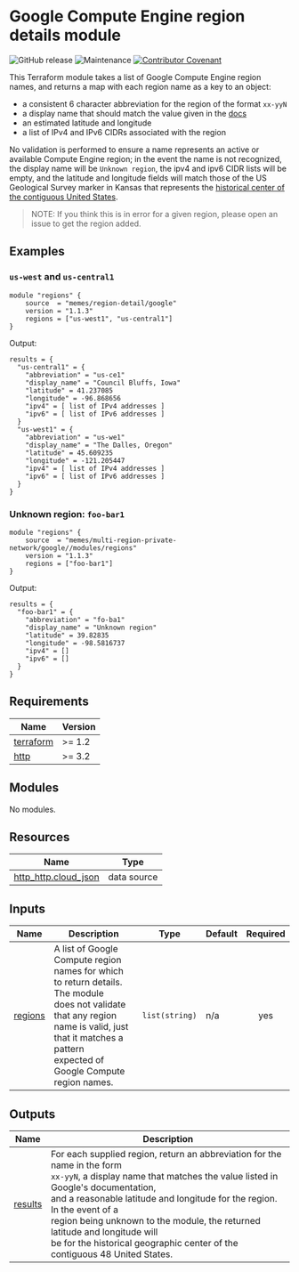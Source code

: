 # Google Compute Engine region details module

![GitHub release](https://img.shields.io/github/v/release/memes/terraform-google-region-detail?sort=semver)
![Maintenance](https://img.shields.io/maintenance/yes/2023)
[![Contributor Covenant](https://img.shields.io/badge/Contributor%20Covenant-2.1-4baaaa.svg)](CODE_OF_CONDUCT.md)

This Terraform module takes a list of Google Compute Engine region names, and
returns a map with each region name as a key to an object:

* a consistent 6 character abbreviation for the region of the format `xx-yyN`
* a display name that should match the value given in the [docs](https://cloud.google.com/compute/docs/regions-zones#available)
* an estimated latitude and longitude
* a list of IPv4 and IPv6 CIDRs associated with the region

No validation is performed to ensure a name represents an active or available Compute
Engine region; in the event the name is not recognized, the display name will be
`Unknown region`, the ipv4 and ipv6 CIDR lists will be empty, and the latitude
and longitude fields will match those of the US Geological Survey marker in Kansas
that represents the [historical center of the contiguous United States].

> NOTE: If you think this is in error for a given region, please open an issue
to get the region added.

## Examples

### `us-west` and `us-central1`

```hcl
module "regions" {
    source  = "memes/region-detail/google"
    version = "1.1.3"
    regions = ["us-west1", "us-central1"]
}
```

Output:

```hcl
results = {
  "us-central1" = {
    "abbreviation" = "us-ce1"
    "display_name" = "Council Bluffs, Iowa"
    "latitude" = 41.237085
    "longitude" = -96.868656
    "ipv4" = [ list of IPv4 addresses ]
    "ipv6" = [ list of IPv6 addresses ]
  }
  "us-west1" = {
    "abbreviation" = "us-we1"
    "display_name" = "The Dalles, Oregon"
    "latitude" = 45.609235
    "longitude" = -121.205447
    "ipv4" = [ list of IPv4 addresses ]
    "ipv6" = [ list of IPv6 addresses ]
  }
}
```

### Unknown region: `foo-bar1`

```hcl
module "regions" {
    source  = "memes/multi-region-private-network/google//modules/regions"
    version = "1.1.3"
    regions = ["foo-bar1"]
}
```

Output:

```hcl
results = {
  "foo-bar1" = {
    "abbreviation" = "fo-ba1"
    "display_name" = "Unknown region"
    "latitude" = 39.82835
    "longitude" = -98.5816737
    "ipv4" = []
    "ipv6" = []
  }
}
```

<!-- markdownlint-disable MD033 MD034-->
<!-- BEGINNING OF PRE-COMMIT-TERRAFORM DOCS HOOK -->
## Requirements

| Name | Version |
|------|---------|
| <a name="requirement_terraform"></a> [terraform](#requirement\_terraform) | >= 1.2 |
| <a name="requirement_http"></a> [http](#requirement\_http) | >= 3.2 |

## Modules

No modules.

## Resources

| Name | Type |
|------|------|
| [http_http.cloud_json](https://registry.terraform.io/providers/hashicorp/http/latest/docs/data-sources/http) | data source |

## Inputs

| Name | Description | Type | Default | Required |
|------|-------------|------|---------|:--------:|
| <a name="input_regions"></a> [regions](#input\_regions) | A list of Google Compute region names for which to return details. The module<br>does not validate that any region name is valid, just that it matches a pattern<br>expected of Google Compute region names. | `list(string)` | n/a | yes |

## Outputs

| Name | Description |
|------|-------------|
| <a name="output_results"></a> [results](#output\_results) | For each supplied region, return an abbreviation for the name in the form<br>`xx-yyN`, a display name that matches the value listed in Google's documentation,<br>and a reasonable latitude and longitude for the region. In the event of a<br>region being unknown to the module, the returned latitude and longitude will<br>be for the historical geographic center of the contiguous 48 United States. |
<!-- END OF PRE-COMMIT-TERRAFORM DOCS HOOK -->
<!-- markdownlint-enable MD033 MD034 -->

[historical center of the contiguous United States]: https://www.google.com/maps/place/The+Geographic+Center+of+the+United+States/@39.8283459,-98.5816684,17z
